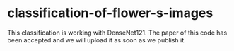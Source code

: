 # classification-of-flower-s-images

This classification is working with DenseNet121. The paper of this code has been accepted and we will  upload it as soon as we publish it.
